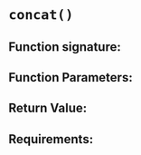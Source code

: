 # `concat()`

## Function signature:

## Function Parameters:

## Return Value:

## Requirements:



 
